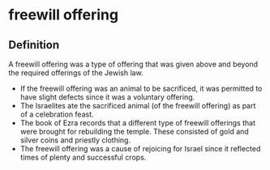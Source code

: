 # freewill offering

## Definition

A freewill offering was a type of offering that was given above and beyond the required offerings of the Jewish law.

* If the freewill offering was an animal to be sacrificed, it was permitted to have slight defects since it was a voluntary offering.
* The Israelites ate the sacrificed animal (of the freewill offering) as part of a celebration feast.
* The book of Ezra records that a different type of freewill offerings that were brought for rebuilding the temple. These consisted of gold and silver coins and priestly clothing.
* The freewill offering was a cause of rejoicing for Israel since it reflected times of plenty and successful crops.